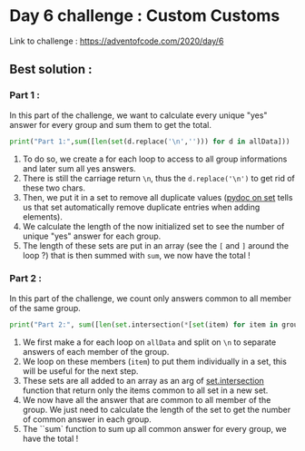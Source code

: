 # Day 6 challenge : Custom Customs

Link to challenge : https://adventofcode.com/2020/day/6

## Best solution :

### Part 1 : 

In this part of the challenge, we want to calculate every unique "yes" answer for every group and sum them to get the total.

``` python
print("Part 1:",sum([len(set(d.replace('\n',''))) for d in allData]))
```

1. To do so, we create a for each loop to access to all group informations and later sum all yes answers.
2. There is still the carriage return `\n`, thus the `d.replace('\n')` to get rid of these two chars.
3. Then, we put it in a set to remove all duplicate values ([pydoc on set](https://docs.python.org/3/library/stdtypes.html#set) tells us that set automatically remove duplicate entries when adding elements).
4. We calculate the length of the now initialized set to see the number of unique "yes" answer for each group.
5. The length of these sets are put in an array (see the `[` and `]` around the loop ?) that is then summed with `sum`, we now have the total !

### Part 2 :

In this part of the challenge, we count only answers common to all member of the same group.


``` python
print("Part 2:", sum([len(set.intersection(*[set(item) for item in groupData])) for groupData in [d.split('\n') for d in allData]]))
```

1. We first make a for each loop on `allData` and split on `\n` to separate answers of each member of the group.
2. We loop on these members (`item`) to put them individually in a set, this will be useful for the next step.
3. These sets are all added to an array as an arg of [set.intersection](https://www.w3schools.com/python/ref_set_intersection.asp) function that return only the items common to all set in a new set.
4. We now have all the answer that are common to all member of the group. We just need to calculate the length of the set to get the number of common answer in each group.
5. The ``sum` function to sum up all common answer for every group, we have the total !